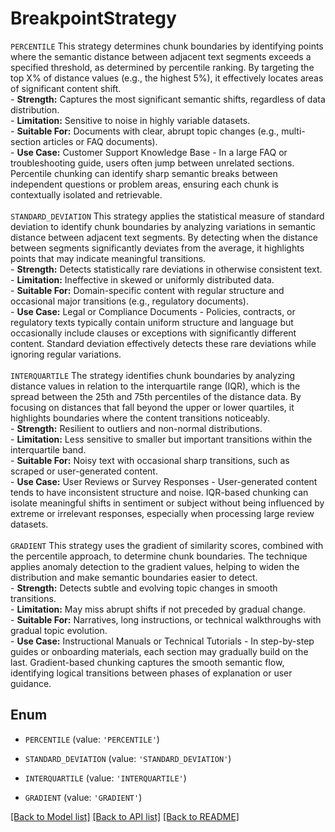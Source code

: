 # BreakpointStrategy

`PERCENTILE`     This strategy determines chunk boundaries by identifying points where the semantic distance between adjacent text segments exceeds a specified threshold, as determined by percentile ranking.     By targeting the top X% of distance values (e.g., the highest 5%), it effectively locates areas of significant content shift.<br>     - **Strength:** Captures the most significant semantic shifts, regardless of data distribution.<br>     - **Limitation:** Sensitive to noise in highly variable datasets.<br>     - **Suitable For:** Documents with clear, abrupt topic changes (e.g., multi-section articles or FAQ documents).<br>     - **Use Case:** Customer Support Knowledge Base - In a large FAQ or troubleshooting guide, users often jump between unrelated sections. Percentile chunking can identify sharp semantic breaks between independent questions or problem areas, ensuring each chunk is contextually isolated and retrievable.<br><br> `STANDARD_DEVIATION`     This strategy applies the statistical measure of standard deviation to identify chunk boundaries by analyzing variations in semantic distance between adjacent text segments.     By detecting when the distance between segments significantly deviates from the average, it highlights points that may indicate meaningful transitions.<br>      - **Strength:** Detects statistically rare deviations in otherwise consistent text.<br>      - **Limitation:** Ineffective in skewed or uniformly distributed data.<br>      - **Suitable For:**  Domain-specific content with regular structure and occasional major transitions (e.g., regulatory documents).<br>      - **Use Case:** Legal or Compliance Documents - Policies, contracts, or regulatory texts typically contain uniform structure and language but occasionally include clauses or exceptions with significantly different content. Standard deviation effectively detects these rare deviations while ignoring regular variations.<br><br> `INTERQUARTILE`     The strategy identifies chunk boundaries by analyzing distance values in relation to the interquartile range (IQR), which is the spread between the 25th and 75th percentiles of the distance data.     By focusing on distances that fall beyond the upper or lower quartiles, it highlights boundaries where the content transitions noticeably.<br>     - **Strength:** Resilient to outliers and non-normal distributions.<br>     - **Limitation:** Less sensitive to smaller but important transitions within the interquartile band.<br>     - **Suitable For:**  Noisy text with occasional sharp transitions, such as scraped or user-generated content.<br>     - **Use Case:** User Reviews or Survey Responses - User-generated content tends to have inconsistent structure and noise. IQR-based chunking can isolate meaningful shifts in sentiment or subject without being influenced by extreme or irrelevant responses, especially when processing large review datasets.<br><br> `GRADIENT`     This strategy uses the gradient of similarity scores, combined with the percentile approach, to determine chunk boundaries.     The technique applies anomaly detection to the gradient values, helping to widen the distribution and make semantic boundaries easier to detect.<br>     - **Strength:** Detects subtle and evolving topic changes in smooth transitions.<br>     - **Limitation:** May miss abrupt shifts if not preceded by gradual change.<br>     - **Suitable For:** Narratives, long instructions, or technical walkthroughs with gradual topic evolution.<br>     - **Use Case:** Instructional Manuals or Technical Tutorials - In step-by-step guides or onboarding materials, each section may gradually build on the last. Gradient-based chunking captures the smooth semantic flow, identifying logical transitions between phases of explanation or user guidance.

## Enum

* `PERCENTILE` (value: `'PERCENTILE'`)

* `STANDARD_DEVIATION` (value: `'STANDARD_DEVIATION'`)

* `INTERQUARTILE` (value: `'INTERQUARTILE'`)

* `GRADIENT` (value: `'GRADIENT'`)

[[Back to Model list]](../README.md#documentation-for-models) [[Back to API list]](../README.md#documentation-for-api-endpoints) [[Back to README]](../README.md)


